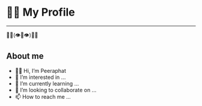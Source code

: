 # 👋🏻 My Profile 

---
  👋🏻(👁👄👁)🖖🏻
## About me
- 👋🏻 Hi, I’m Peeraphat
- 👀 I’m interested in ...
- 🌱 I’m currently learning ...
- 💞️ I’m looking to collaborate on ...
- 📫 How to reach me ...

<!---
P-Raphat/P-Raphat is a ✨ special ✨ repository because its `README.md` (this file) appears on your GitHub profile.
You can click the Preview link to take a look at your changes.
--->
